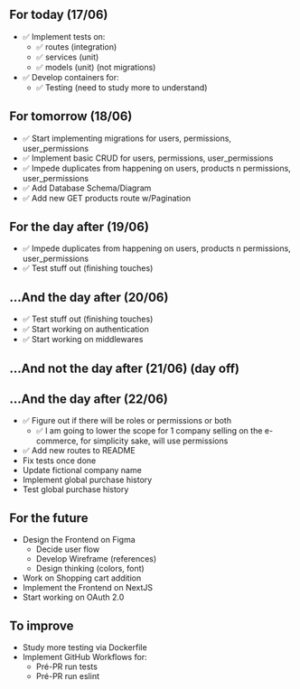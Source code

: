 ## For today (17/06)

- ✅ Implement tests on:
  - ✅ routes (integration)
  - ✅ services (unit)
  - ✅ models (unit) (not migrations)
- ✅ Develop containers for:
  - ✅ Testing (need to study more to understand)

## For tomorrow (18/06)

- ✅ Start implementing migrations for users, permissions, user_permissions
- ✅ Implement basic CRUD for users, permissions, user_permissions
- ✅ Impede duplicates from happening on users, products n permissions, user_permissions
- ✅ Add Database Schema/Diagram
- ✅ Add new GET products route w/Pagination

## For the day after (19/06)

- ✅ Impede duplicates from happening on users, products n permissions, user_permissions
- ✅ Test stuff out (finishing touches)

## ...And the day after (20/06)

- ✅ Test stuff out (finishing touches)
- ✅ Start working on authentication
- ✅ Start working on middlewares

## ...And not the day after (21/06) (day off)

## ...And the day after (22/06)

- ✅ Figure out if there will be roles or permissions or both
  - ✅ I am going to lower the scope for 1 company selling on the e-commerce, 
  for simplicity sake, will use permissions
- ✅ Add new routes to README
- Fix tests once done
- Update fictional company name
- Implement global purchase history
- Test global purchase history

## For the future

- Design the Frontend on Figma
  - Decide user flow
  - Develop Wireframe (references)
  - Design thinking (colors, font)
- Work on Shopping cart addition
- Implement the Frontend on NextJS
- Start working on OAuth 2.0

## To improve

- Study more testing via Dockerfile
- Implement GitHub Workflows for:
  - Pré-PR run tests
  - Pré-PR run eslint
